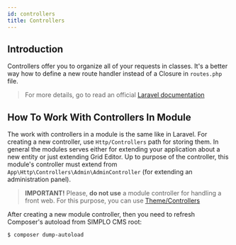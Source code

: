 ```yaml
---
id: controllers
title: Controllers
---
```


## Introduction

Controllers offer you to organize all of your requests in classes. It's a better way how to define a new route handler instead of a Closure
in `routes.php` file. 

> For more details, go to read an official [Laravel documentation](https://laravel.com/docs/5.8/controllers)

## How To Work With Controllers In Module

The work with controllers in a module is the same like in Laravel. For creating a new controller, use `Http/Controllers` path for storing them.
In general the modules serves either for extending your application about a new entity or just extending Grid Editor. Up to purpose of the controller,
this module's controller must extend from `App\Http\Controllers\Admin\AdminController` (for extending an administration panel).

> **IMPORTANT!** Please, **do not use** a module controller for handling a front web. For this purpose, you can use [Theme/Controllers](../theme/controllers.md)

After creating a new module controller, then you need to refresh Composer's autoload from SIMPLO CMS root:
```text 
$ composer dump-autoload
```